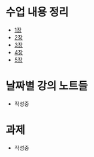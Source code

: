 # 수업 내용 정리
- [1장](1장.md)
- [2장](2장.md)
- [3장](3장.md)
- [4장](4장.md)
- [5장](5장.md)

# 날짜별 강의 노트들
- 작성중
# 과제
- 작성중
